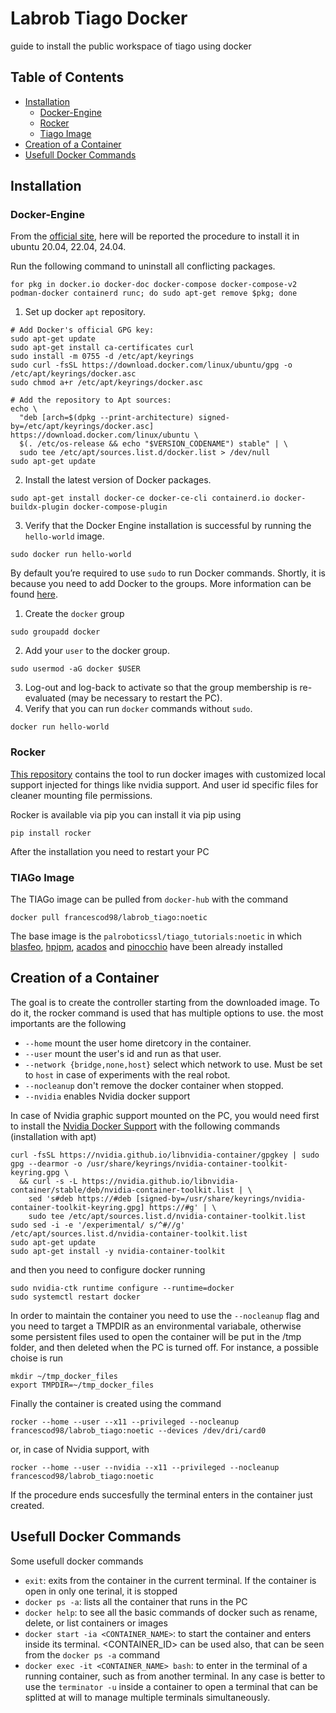 # Labrob Tiago Docker
guide to install the public workspace of tiago using docker

## Table of Contents
* [Installation](#installation)
    - [Docker-Engine](#docker-engine)
    - [Rocker](#rocker)
    - [Tiago Image](#tiago-image)
* [Creation of a Container](#creation-of-a-container)
* [Usefull Docker Commands](#usefull-docker-commands)



## Installation


### Docker-Engine
From the [official site](https://docs.docker.com/engine/install/), here will be reported the procedure to install it in ubuntu 20.04, 22.04, 24.04.

Run the following command to uninstall all conflicting packages.
```
for pkg in docker.io docker-doc docker-compose docker-compose-v2 podman-docker containerd runc; do sudo apt-get remove $pkg; done
```
1. Set up docker `apt` repository.
```
# Add Docker's official GPG key:
sudo apt-get update
sudo apt-get install ca-certificates curl
sudo install -m 0755 -d /etc/apt/keyrings
sudo curl -fsSL https://download.docker.com/linux/ubuntu/gpg -o /etc/apt/keyrings/docker.asc
sudo chmod a+r /etc/apt/keyrings/docker.asc

# Add the repository to Apt sources:
echo \
  "deb [arch=$(dpkg --print-architecture) signed-by=/etc/apt/keyrings/docker.asc] https://download.docker.com/linux/ubuntu \
  $(. /etc/os-release && echo "$VERSION_CODENAME") stable" | \
  sudo tee /etc/apt/sources.list.d/docker.list > /dev/null
sudo apt-get update
```
2. Install the latest version of Docker packages.
```
sudo apt-get install docker-ce docker-ce-cli containerd.io docker-buildx-plugin docker-compose-plugin
```
3. Verify that the Docker Engine installation is successful by running the `hello-world` image.
```
sudo docker run hello-world
```

By default you’re required to use `sudo` to run Docker commands. Shortly, it is because you need to add Docker to the groups. More information can be found [here](https://docs.docker.com/engine/install/linux-postinstall/).
1. Create the `docker` group
```
sudo groupadd docker
```
2. Add your `user` to the docker group.
```
sudo usermod -aG docker $USER
```
3. Log-out and log-back to activate so that the group membership is re-evaluated (may be necessary to restart the PC). 
4. Verify that you can run `docker` commands without `sudo`.
```
docker run hello-world
```


### Rocker
[This repository](https://github.com/osrf/rocker) contains the tool to run docker images with customized local support injected for things like nvidia support. And user id specific files for cleaner mounting file permissions.

Rocker is available via pip you can install it via pip using
```
pip install rocker
```
After the installation you need to restart your PC


### TIAGo Image
The TIAGo image can be pulled from `docker-hub` with the command
```
docker pull francescod98/labrob_tiago:noetic
```

The base image is the `palroboticssl/tiago_tutorials:noetic` in which [blasfeo](https://github.com/giaf/blasfeo), [hpipm](https://github.com/giaf/hpipm), [acados](https://docs.acados.org/) and [pinocchio](https://stack-of-tasks.github.io/pinocchio/) have been already installed



## Creation of a Container

The goal is to create the controller starting from the downloaded image. To do it, the rocker command is used that has multiple options to use.
the most importants are the following
 - `--home` mount the user home diretcory in the container.
 - `--user` mount the user's id and run as that user.
 - `--network {bridge,none,host}` select which network to use. Must be set to `host` in case of experiments with the real robot.
 - `--nocleanup` don't remove the docker container when stopped.
 - `--nvidia` enables Nvidia docker support

In case of Nvidia graphic support mounted on the PC, you would need first to install the [Nvidia Docker Support](https://docs.nvidia.com/datacenter/cloud-native/container-toolkit/latest/install-guide.html) with the following commands (installation with apt)
```
curl -fsSL https://nvidia.github.io/libnvidia-container/gpgkey | sudo gpg --dearmor -o /usr/share/keyrings/nvidia-container-toolkit-keyring.gpg \
  && curl -s -L https://nvidia.github.io/libnvidia-container/stable/deb/nvidia-container-toolkit.list | \
    sed 's#deb https://#deb [signed-by=/usr/share/keyrings/nvidia-container-toolkit-keyring.gpg] https://#g' | \
    sudo tee /etc/apt/sources.list.d/nvidia-container-toolkit.list
sudo sed -i -e '/experimental/ s/^#//g' /etc/apt/sources.list.d/nvidia-container-toolkit.list
sudo apt-get update
sudo apt-get install -y nvidia-container-toolkit
```
and then you need to configure docker running
```
sudo nvidia-ctk runtime configure --runtime=docker
sudo systemctl restart docker
```

In order to maintain the container you need to use the `--nocleanup` flag and you need to target a TMPDIR as an environmental variabale, otherwise some persistent files used to open the container will be put in the /tmp folder, and then deleted when the PC is turned off. For instance, a possible choise is run
```
mkdir ~/tmp_docker_files
export TMPDIR=~/tmp_docker_files
```

Finally the container is created using the command
```
rocker --home --user --x11 --privileged --nocleanup francescod98/labrob_tiago:noetic --devices /dev/dri/card0 
```
or, in case of Nvidia support, with
```
rocker --home --user --nvidia --x11 --privileged --nocleanup francescod98/labrob_tiago:noetic
```
If the procedure ends succesfully the terminal enters in the container just created.



## Usefull Docker Commands

Some usefull docker commands
 - `exit`: exits from the container in the current terminal. If the container is open in only one terinal, it is stopped
 - `docker ps -a`: lists all the container that runs in the PC
 - `docker help`: to see all the basic commands of docker such as rename, delete, or list containers or images
 - `docker start -ia <CONTAINER_NAME>`: to start the container and enters inside its terminal. <CONTAINER_ID> can be used also, that can be seen from the `docker ps -a` command
 - `docker exec -it <CONTAINER_NAME> bash`: to enter in the terminal of a running container, such as from another terminal. In any case is better to use the `terminator -u` inside a container to open a terminal that can be splitted at will to manage multiple terminals simultaneously.
